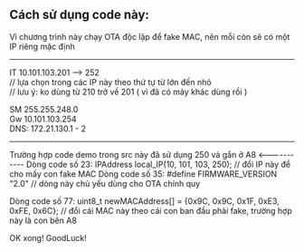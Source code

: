 ## Cách sử dụng code này: 
Vì chương trình này chạy OTA độc lập để fake MAC, nên mỗi còn sẽ có một IP riêng mặc định 

***********************

IT 10.101.103.201 --> 252   
// lựa chọn trong các IP này theo thứ tự từ lớn đến nhỏ   
// lưu ý: ko dùng từ 210 trở về 201 ( vì đã có máy khác dùng rồi )

SM 255.255.248.0  
Gw 10.101.103.254  
DNS: 172.21.130.1 - 2  

***********************
Trường hợp code demo trong src này đã sử dụng 250 và gắn ở A8 <-----------
Dòng code số 23:    IPAddress local_IP(10, 101, 103, 250); // đổi IP này để cho mấy con fake MAC
Dòng code số 35:    #define FIRMWARE_VERSION "2.0"  // dòng này chủ yếu dùng cho OTA chính quy

Dòng code số 77:    uint8_t newMACAddress[] = {0x9C, 0x9C, 0x1F, 0xE3, 0xFE, 0x6C};    // đổi cái MAC này theo cái con ban đầu phải fake, trường hợp này là con bên A8

OK xong! GoodLuck!









